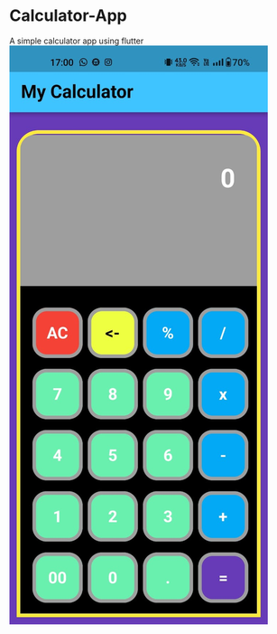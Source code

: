 # Calculator-App
A simple calculator app using flutter
![alt text](https://github.com/gagan8123/Calculator-App/blob/main/images/calc1.jpeg)

